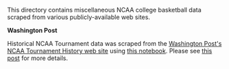 This directory contains miscellaneous NCAA college basketball data scraped from various publicly-available web sites.

__Washington Post__

Historical NCAA Tournament data was scraped from the [Washington Post's NCAA Tournament History web site](https://apps.washingtonpost.com/sports/apps/live-updating-mens-ncaa-basketball-bracket/search/) using [this notebook](https://nbviewer.jupyter.org/github/practicallypredictable/posts/blob/master/basketball/ncaa/notebooks/ncaa-scrape-washpost.ipynb). Please see [this post](http://practicallypredictable.com/2018/03/07/march-madness-first-round-upsets/) for more details.

